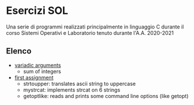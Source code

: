 # Esercizi SOL
Una serie di programmi realizzati principalmente in linguaggio C durante il corso Sistemi Operativi e Laboratorio
tenuto durante l'A.A. 2020-2021
## Elenco
* [variadic arguments](./varargs)
  * sum of integers
* [first assignment](./es1)
  * strtoupper: translates ascii string to uppercase
  * mystrcat: implements strcat on 6 strings
  * getoptlike: reads and prints some command line options (like getopt)
